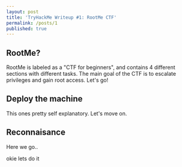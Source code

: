 ```yaml
---
layout: post
title: 'TryHackMe Writeup #1: RootMe CTF'
permalink: /posts/1
published: true
---
```

## RootMe?

RootMe is labeled as a "CTF for beginners", and contains 4 different sections with different tasks. The main goal of the CTF is to escalate privileges and gain root access. Let's go!

## Deploy the machine

This ones pretty self explanatory. Let's move on.

## Reconnaisance

Here we go..

okie lets do it
